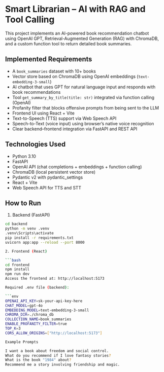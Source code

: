 # Smart Librarian – AI with RAG and Tool Calling

This project implements an AI-powered book recommendation chatbot using OpenAI GPT, Retrieval-Augmented Generation (RAG) with ChromaDB, and a custom function tool to return detailed book summaries.

## Implemented Requirements

- A `book_summaries` dataset with 10+ books
- Vector store based on ChromaDB using OpenAI embeddings (`text-embedding-3-small`)
- AI chatbot that uses GPT for natural language input and responds with book recommendations
- Tool `get_summary_by_title(title: str)` integrated via function calling (OpenAI)
- Profanity filter that blocks offensive prompts from being sent to the LLM
- Frontend UI using React + Vite
- Text-to-Speech (TTS) support via Web Speech API
- Speech-to-Text (voice input) using browser’s native voice recognition
- Clear backend–frontend integration via FastAPI and REST API

## Technologies Used

- Python 3.10
- FastAPI
- OpenAI API (chat completions + embeddings + function calling)
- ChromaDB (local persistent vector store)
- Pydantic v2 with pydantic_settings
- React + Vite
- Web Speech API for TTS and STT

## How to Run
1. Backend (FastAPI)

```bash
cd backend
python -m venv .venv
.venv\Scripts\activate  
pip install -r requirements.txt
uvicorn app:app --reload --port 8000

2. Frontend (React)

```bash
cd frontend
npm install
npm run dev
Access the frontend at: http://localhost:5173

Required .env file (backend):

```env
OPENAI_API_KEY=sk-your-api-key-here
CHAT_MODEL=gpt-4o
EMBEDDING_MODEL=text-embedding-3-small
CHROMA_DIR=./chroma_db
COLLECTION_NAME=book_summaries
ENABLE_PROFANITY_FILTER=true
TOP_K=3
CORS_ALLOW_ORIGINS=["http://localhost:5173"]

Example Prompts

I want a book about freedom and social control.
What do you recommend if I love fantasy stories?
What is the book "1984" about?
Recommend me a story involving friendship and magic.

